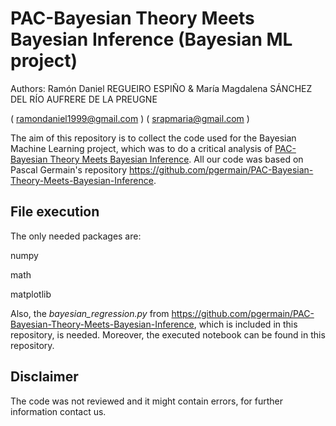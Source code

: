 # PAC-Bayesian Theory Meets Bayesian Inference (Bayesian ML project)

Authors: Ramón Daniel REGUEIRO ESPIÑO & María Magdalena SÁNCHEZ DEL RÍO AUFRERE DE LA PREUGNE

( ramondaniel1999@gmail.com ) ( srapmaria@gmail.com )

The aim of this repository is to collect the code used for the Bayesian Machine Learning project, which was to do a critical analysis of [PAC-Bayesian Theory Meets Bayesian Inference](http://arxiv.org/abs/1605.08636). All our code was based on Pascal Germain's repository https://github.com/pgermain/PAC-Bayesian-Theory-Meets-Bayesian-Inference.

## File execution
The only needed packages are:

numpy

math

matplotlib

Also, the _bayesian_regression.py_ from https://github.com/pgermain/PAC-Bayesian-Theory-Meets-Bayesian-Inference, which is included in this repository, is needed. Moreover, the executed notebook can be found in this repository.

## Disclaimer

The code was not reviewed and it might contain errors, for further information contact us.
